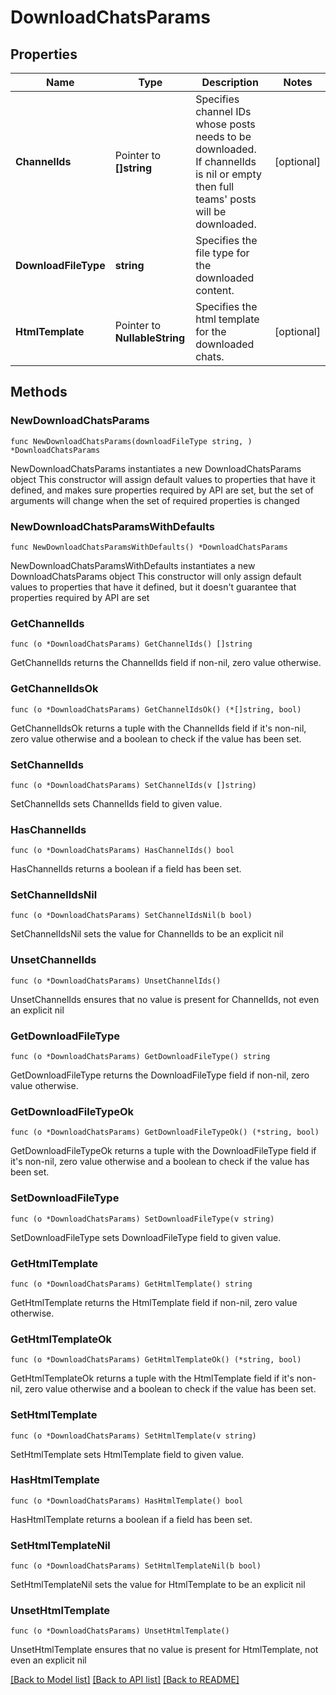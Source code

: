 # DownloadChatsParams

## Properties

Name | Type | Description | Notes
------------ | ------------- | ------------- | -------------
**ChannelIds** | Pointer to **[]string** | Specifies channel IDs whose posts needs to be downloaded. If channelIds is nil or empty then full teams&#39; posts will be downloaded. | [optional] 
**DownloadFileType** | **string** | Specifies the file type for the downloaded content. | 
**HtmlTemplate** | Pointer to **NullableString** | Specifies the html template for the downloaded chats. | [optional] 

## Methods

### NewDownloadChatsParams

`func NewDownloadChatsParams(downloadFileType string, ) *DownloadChatsParams`

NewDownloadChatsParams instantiates a new DownloadChatsParams object
This constructor will assign default values to properties that have it defined,
and makes sure properties required by API are set, but the set of arguments
will change when the set of required properties is changed

### NewDownloadChatsParamsWithDefaults

`func NewDownloadChatsParamsWithDefaults() *DownloadChatsParams`

NewDownloadChatsParamsWithDefaults instantiates a new DownloadChatsParams object
This constructor will only assign default values to properties that have it defined,
but it doesn't guarantee that properties required by API are set

### GetChannelIds

`func (o *DownloadChatsParams) GetChannelIds() []string`

GetChannelIds returns the ChannelIds field if non-nil, zero value otherwise.

### GetChannelIdsOk

`func (o *DownloadChatsParams) GetChannelIdsOk() (*[]string, bool)`

GetChannelIdsOk returns a tuple with the ChannelIds field if it's non-nil, zero value otherwise
and a boolean to check if the value has been set.

### SetChannelIds

`func (o *DownloadChatsParams) SetChannelIds(v []string)`

SetChannelIds sets ChannelIds field to given value.

### HasChannelIds

`func (o *DownloadChatsParams) HasChannelIds() bool`

HasChannelIds returns a boolean if a field has been set.

### SetChannelIdsNil

`func (o *DownloadChatsParams) SetChannelIdsNil(b bool)`

 SetChannelIdsNil sets the value for ChannelIds to be an explicit nil

### UnsetChannelIds
`func (o *DownloadChatsParams) UnsetChannelIds()`

UnsetChannelIds ensures that no value is present for ChannelIds, not even an explicit nil
### GetDownloadFileType

`func (o *DownloadChatsParams) GetDownloadFileType() string`

GetDownloadFileType returns the DownloadFileType field if non-nil, zero value otherwise.

### GetDownloadFileTypeOk

`func (o *DownloadChatsParams) GetDownloadFileTypeOk() (*string, bool)`

GetDownloadFileTypeOk returns a tuple with the DownloadFileType field if it's non-nil, zero value otherwise
and a boolean to check if the value has been set.

### SetDownloadFileType

`func (o *DownloadChatsParams) SetDownloadFileType(v string)`

SetDownloadFileType sets DownloadFileType field to given value.


### GetHtmlTemplate

`func (o *DownloadChatsParams) GetHtmlTemplate() string`

GetHtmlTemplate returns the HtmlTemplate field if non-nil, zero value otherwise.

### GetHtmlTemplateOk

`func (o *DownloadChatsParams) GetHtmlTemplateOk() (*string, bool)`

GetHtmlTemplateOk returns a tuple with the HtmlTemplate field if it's non-nil, zero value otherwise
and a boolean to check if the value has been set.

### SetHtmlTemplate

`func (o *DownloadChatsParams) SetHtmlTemplate(v string)`

SetHtmlTemplate sets HtmlTemplate field to given value.

### HasHtmlTemplate

`func (o *DownloadChatsParams) HasHtmlTemplate() bool`

HasHtmlTemplate returns a boolean if a field has been set.

### SetHtmlTemplateNil

`func (o *DownloadChatsParams) SetHtmlTemplateNil(b bool)`

 SetHtmlTemplateNil sets the value for HtmlTemplate to be an explicit nil

### UnsetHtmlTemplate
`func (o *DownloadChatsParams) UnsetHtmlTemplate()`

UnsetHtmlTemplate ensures that no value is present for HtmlTemplate, not even an explicit nil

[[Back to Model list]](../README.md#documentation-for-models) [[Back to API list]](../README.md#documentation-for-api-endpoints) [[Back to README]](../README.md)


